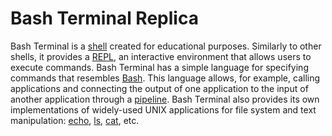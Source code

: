 # Bash Terminal Replica

Bash Terminal is a [shell](https://en.wikipedia.org/wiki/Shell_(computing)) created for educational purposes. 
Similarly to other shells, it provides a [REPL](https://en.wikipedia.org/wiki/Read%E2%80%93eval%E2%80%93print_loop), an interactive environment that allows users to execute commands. Bash Terminal has a simple language for specifying commands that resembles [Bash](https://en.wikipedia.org/wiki/Bash_(Unix_shell)). This language allows, for example, calling applications and connecting the output of one application to the input of another application through a [pipeline](https://en.wikipedia.org/wiki/Pipeline_(Unix)). Bash Terminal also provides its own implementations of widely-used UNIX applications for file system and text manipulation: [echo](https://en.wikipedia.org/wiki/Echo_(command)), [ls](https://en.wikipedia.org/wiki/Ls), [cat](https://en.wikipedia.org/wiki/Cat_(Unix)), etc. 

<!-- ## Documentation

- [Language](doc/language.md)
- [Applications](doc/applications.md)
- [Command Line Interface](doc/interface.md)
 -->
